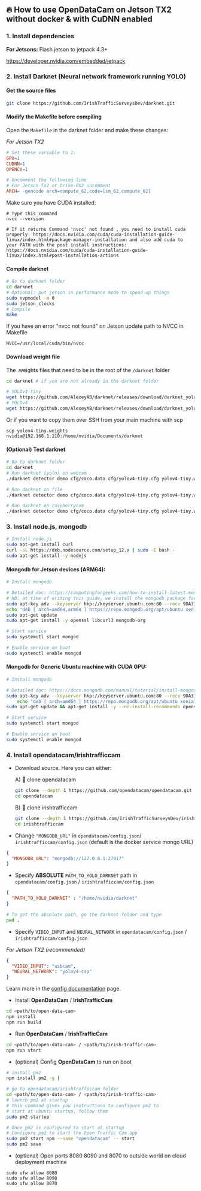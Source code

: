## :fire: How to use OpenDataCam on Jetson TX2 without docker & with CuDNN enabled

### 1. Install dependencies

**For Jetsons:** Flash jetson to jetpack 4.3+

https://developer.nvidia.com/embedded/jetpack


### 2. Install Darknet (Neural network framework running YOLO)

#### Get the source files

```bash
git clone https://github.com/IrishTrafficSurveysDev/darknet.git
```

#### Modify the Makefile before compiling

Open the `Makefile` in the darknet folder and make these changes:

*For Jetson TX2*

```Makefile
# Set these variable to 1:
GPU=1
CUDNN=1
OPENCV=1

# Uncomment the following line
# For Jetson Tx2 or Drive-PX2 uncomment
ARCH= -gencode arch=compute_62,code=[sm_62,compute_62]
```

Make sure you have CUDA installed:

```
# Type this command
nvcc --version

# If it returns Command 'nvcc' not found , you need to install cuda properly: https://docs.nvidia.com/cuda/cuda-installation-guide-linux/index.html#package-manager-installation and also add cuda to your PATH with the post install instructions: https://docs.nvidia.com/cuda/cuda-installation-guide-linux/index.html#post-installation-actions
```


#### Compile darknet

```bash
# Go to darknet folder
cd darknet 
# Optional: put jetson in performance mode to speed up things
sudo nvpmodel -m 0
sudo jetson_clocks
# Compile
make
```

If you have an error "nvcc not found" on Jetson update path to NVCC in Makefile

```
NVCC=/usr/local/cuda/bin/nvcc
```

#### Download weight file

The .weights files that need to be in the root of the `/darknet` folder

```bash
cd darknet # if you are not already in the darknet folder

# YOLOv4-tiny
wget https://github.com/AlexeyAB/darknet/releases/download/darknet_yolo_v4_pre/yolov4-tiny.weights --no-check-certificate
# YOLOv4
wget https://github.com/AlexeyAB/darknet/releases/download/darknet_yolo_v3_optimal/yolov4.weights --no-check-certificate
```

Or if you want to copy them over SSH from your main machine with scp

```
scp yolov4-tiny.weights nvidia@192.168.1.210:/home/nvidia/Documents/darknet
```

#### (Optional) Test darknet

```bash
# Go to darknet folder
cd darknet 
# Run darknet (yolo) on webcam
./darknet detector demo cfg/coco.data cfg/yolov4-tiny.cfg yolov4-tiny.weights "v4l2src ! video/x-raw, framerate=30/1, width=640, height=360 ! videoconvert ! appsink" -ext_output -dont_show

# Run darknet on file
./darknet detector demo cfg/coco.data cfg/yolov4-tiny.cfg yolov4-tiny.weights opendatacam_videos/demo.mp4 -ext_output -dont_show

# Run darknet on raspberrycam
./darknet detector demo cfg/coco.data cfg/yolov4-tiny.cfg yolov4-tiny.weights "nvarguscamerasrc ! video/x-raw(memory:NVMM),width=1280, height=720, framerate=30/1, format=NV12 ! nvvidconv ! video/x-raw, format=BGRx, width=640, height=360 ! videoconvert ! video/x-raw, format=BGR ! appsink" -ext_output -dont_show
```

### 3. Install node.js, mongodb

```bash
# Install node.js
sudo apt-get install curl
curl -sL https://deb.nodesource.com/setup_12.x | sudo -E bash -
sudo apt-get install -y nodejs
```

#### Mongodb for Jetson devices (ARM64):

```bash
# Install mongodb

# Detailed doc: https://computingforgeeks.com/how-to-install-latest-mongodb-on-ubuntu-18-04-ubuntu-16-04/
# NB: at time of writing this guide, we install the mongodb package for ubuntu 16.04 as the arm64 version of it isn't available for 18.04
sudo apt-key adv --keyserver hkp://keyserver.ubuntu.com:80 --recv 9DA31620334BD75D9DCB49F368818C72E52529D4
echo "deb [ arch=amd64,arm64 ] https://repo.mongodb.org/apt/ubuntu xenial/mongodb-org/4.0 multiverse" | sudo tee /etc/apt/sources.list.d/mongodb-org-4.0.list
sudo apt-get update
sudo apt-get install -y openssl libcurl3 mongodb-org

# Start service
sudo systemctl start mongod

# Enable service on boot
sudo systemctl enable mongod
```

#### Mongodb for Generic Ubuntu machine with CUDA GPU:

```bash
# Install mongodb

# Detailed doc: https://docs.mongodb.com/manual/tutorial/install-mongodb-on-ubuntu/
sudo apt-key adv --keyserver hkp://keyserver.ubuntu.com:80 --recv 9DA31620334BD75D9DCB49F368818C72E52529D4 && \
    echo "deb [ arch=amd64 ] https://repo.mongodb.org/apt/ubuntu xenial/mongodb-org/4.0 multiverse" | tee /etc/apt/sources.list.d/mongodb-org-4.0.list
sudo apt-get update && apt-get install -y --no-install-recommends openssl libcurl3 mongodb-org

# Start service
sudo systemctl start mongod

# Enable service on boot
sudo systemctl enable mongod
```

### 4. Install opendatacam/irishtrafficcam


- Download source. Here you can either:

    A) 🔵 clone opendatacam

    ```bash
    git clone --depth 1 https://github.com/opendatacam/opendatacam.git
    cd opendatacam
    ```

    B) 🔵 clone irishtrafficcam


    ```bash
    git clone --depth 1 https://github.com/IrishTrafficSurveysDev/irishtrafficcam.git
    cd irishtrafficcam
    ```


- Change `"MONGODB_URL"` in `opendatacam/config.json`/ `irishtrafficcam/config.json` (default is the docker service mongo URL)

```json
{
  "MONGODB_URL": "mongodb://127.0.0.1:27017"
}
```

- Specify **ABSOLUTE** `PATH_TO_YOLO_DARKNET` path in `opendatacam/config.json` / `irishtrafficcam/config.json`

```json
{
  "PATH_TO_YOLO_DARKNET" : "/home/nvidia/darknet"
}
```

```bash
# To get the absolute path, go the darknet folder and type
pwd .
```

- Specify `VIDEO_INPUT` and `NEURAL_NETWORK` in `opendatacam/config.json` / `irishtrafficcam/config.json`

*For Jetson TX2 (recommended)*

```json
{
  "VIDEO_INPUT": "usbcam",
  "NEURAL_NETWORK": "yolov4-csp"
}
```

Learn more in the [config documentation](CONFIG.md) page.

- Install **OpenDataCam** / **IrishTrafficCam**

```bash
cd <path/to/open-data-cam>
npm install
npm run build
```

- Run **OpenDataCam** / **IrishTrafficCam**

```bash
cd <path/to/open-data-cam> / <path/to/irish-traffic-cam>
npm run start
```

- (optional) Config **OpenDataCam** to run on boot

```bash
# install pm2
npm install pm2 -g |

# go to opendatacam/irishtrafficcam folder
cd <path/to/open-data-cam> / <path/to/irish-traffic-cam>
# launch pm2 at startup
# this command gives you instructions to configure pm2 to
# start at ubuntu startup, follow them
sudo pm2 startup

# Once pm2 is configured to start at startup
# Configure pm2 to start the Open Traffic Cam app
sudo pm2 start npm --name "opendatacam" -- start
sudo pm2 save
```

- (optional) Open ports 8080 8090 and 8070 to outside world on cloud deployment machine

```
sudo ufw allow 8080
sudo ufw allow 8090
sudo ufw allow 8070
```


